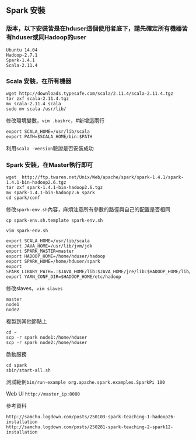 ## Spark 安裝

### 版本，以下安裝皆是在hduser這個使用者底下，請先確定所有機器皆有hduser或同Hadoop的user

```
Ubuntu 14.04
Hadoop-2.7.1
Spark-1.4.1
Scala-2.11.4
```

### Scala 安裝，在所有機器

```
wget http://downloads.typesafe.com/scala/2.11.4/scala-2.11.4.tgz
tar zxf scala-2.11.4.tgz
mv scala-2.11.4 scala
sudo mv scala /usr/lib/
```

修改環境變數，`vim .bashrc`，#新增這兩行
```
export SCALA_HOME=/usr/lib/scala
export PATH=$SCALA_HOME/bin:$PATH
```

利用`scala -version`驗證是否安裝成功

### Spark 安裝，在Master執行即可

```
wget  http://ftp.twaren.net/Unix/Web/apache/spark/spark-1.4.1/spark-1.4.1-bin-hadoop2.6.tgz 
tar zxf spark-1.4.1-bin-hadoop2.6.tgz
mv spark-1.4.1-bin-hadoop2.6 spark
cd spark/conf
```

修改`spark-env.sh`內容，麻煩注意所有參數的路徑與自己的配置是否相同

`cp spark-env.sh.template spark-env.sh`

`vim spark-env.sh`

```
export SCALA_HOME=/usr/lib/scala
export JAVA_HOME=/usr/lib/jvm/jdk
export SPARK_MASTER=master
export HADOOP_HOME=/home/hduser/hadoop
export SPARK_HOME=/home/hduser/spark
export SPARK_LIBARY_PATH=.:$JAVA_HOME/lib:$JAVA_HOME/jre/lib:$HADOOP_HOME/lib/native
export YARN_CONF_DIR=$HADOOP_HOME/etc/hadoop
```

修改slaves，`vim slaves`

```
master
node1
node2
```

複製到其他節點上

```
cd ~
scp -r spark node1:/home/hduser
scp -r spark node2:/home/hduser
```

啟動服務

```
cd spark
sbin/start-all.sh
```

測試範例`bin/run-example org.apache.spark.examples.SparkPi 100`

Web UI `http://master_ip:8080`


參考資料

```
http://samchu.logdown.com/posts/250103-spark-teaching-1-hadoop26-installation
http://samchu.logdown.com/posts/250281-spark-teaching-2-spark12-installation
```



